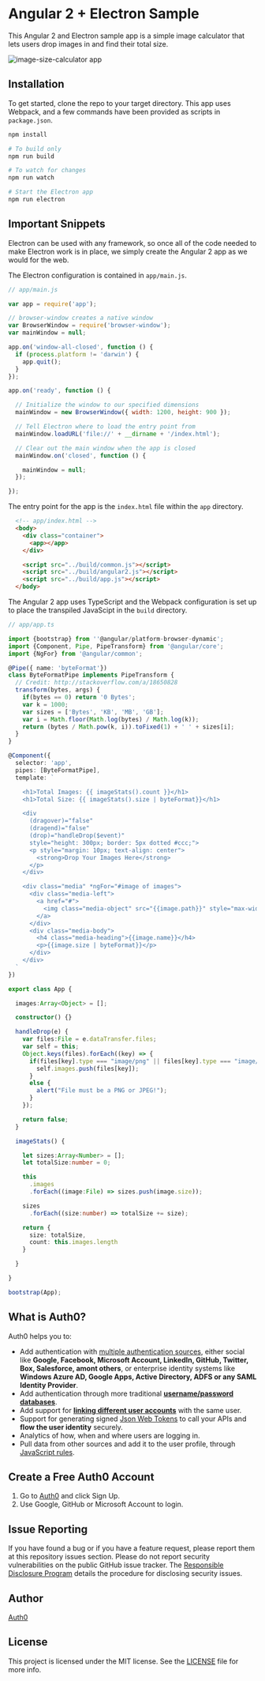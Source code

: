 # Angular 2 + Electron Sample

This Angular 2 and Electron sample app is a simple image calculator that lets users drop images in and find their total size.

![image-size-calculator app](https://cdn.auth0.com/blog/angular2-electron/angular2-electron-5.png)

## Installation

To get started, clone the repo to your target directory. This app uses Webpack, and a few commands have been provided as scripts in `package.json`.

```bash
npm install

# To build only
npm run build

# To watch for changes
npm run watch

# Start the Electron app
npm run electron
```

## Important Snippets

Electron can be used with any framework, so once all of the code needed to make Electron work is in place, we simply create the Angular 2 app as we would for the web.

The Electron configuration is contained in `app/main.js`.

```js
// app/main.js

var app = require('app');

// browser-window creates a native window
var BrowserWindow = require('browser-window');
var mainWindow = null;

app.on('window-all-closed', function () {
  if (process.platform != 'darwin') {
    app.quit();
  }
});

app.on('ready', function () {

  // Initialize the window to our specified dimensions
  mainWindow = new BrowserWindow({ width: 1200, height: 900 });

  // Tell Electron where to load the entry point from
  mainWindow.loadURL('file://' + __dirname + '/index.html');

  // Clear out the main window when the app is closed
  mainWindow.on('closed', function () {

    mainWindow = null;
  });

});
```

The entry point for the app is the `index.html` file within the `app` directory.

```html
  <!-- app/index.html -->
  <body>
    <div class="container">
      <app></app>
    </div>

    <script src="../build/common.js"></script>
    <script src="../build/angular2.js"></script>
    <script src="../build/app.js"></script>
  </body>
```

The Angular 2 app uses TypeScript and the Webpack configuration is set up to place the transpiled JavaScipt in the `build` directory.

```ts
// app/app.ts

import {bootstrap} from ''@angular/platform-browser-dynamic';
import {Component, Pipe, PipeTransform} from '@angular/core';
import {NgFor} from '@angular/common';

@Pipe({ name: 'byteFormat'})
class ByteFormatPipe implements PipeTransform {
  // Credit: http://stackoverflow.com/a/18650828
  transform(bytes, args) {
    if(bytes == 0) return '0 Bytes';
    var k = 1000;
    var sizes = ['Bytes', 'KB', 'MB', 'GB'];
    var i = Math.floor(Math.log(bytes) / Math.log(k));
    return (bytes / Math.pow(k, i)).toFixed(1) + ' ' + sizes[i];
  }
}

@Component({
  selector: 'app',
  pipes: [ByteFormatPipe],
  template: `

    <h1>Total Images: {{ imageStats().count }}</h1>
    <h1>Total Size: {{ imageStats().size | byteFormat}}</h1>

    <div
      (dragover)="false"
      (dragend)="false"
      (drop)="handleDrop($event)"
      style="height: 300px; border: 5px dotted #ccc;">
      <p style="margin: 10px; text-align: center">
        <strong>Drop Your Images Here</strong>
      </p>
    </div>

    <div class="media" *ngFor="#image of images">
      <div class="media-left">
        <a href="#">
          <img class="media-object" src="{{image.path}}" style="max-width:200px">
        </a>
      </div>
      <div class="media-body">
        <h4 class="media-heading">{{image.name}}</h4>
        <p>{{image.size | byteFormat}}</p>
      </div>
    </div>
  `
})

export class App {

  images:Array<Object> = [];

  constructor() {}

  handleDrop(e) {
    var files:File = e.dataTransfer.files;
    var self = this;
    Object.keys(files).forEach((key) => {
      if(files[key].type === "image/png" || files[key].type === "image/jpeg") {
        self.images.push(files[key]);
      }
      else {
        alert("File must be a PNG or JPEG!");
      }
    });

    return false;
  }

  imageStats() {

    let sizes:Array<Number> = [];
    let totalSize:number = 0;

    this
      .images
      .forEach((image:File) => sizes.push(image.size));

    sizes
      .forEach((size:number) => totalSize += size);

    return {
      size: totalSize,
      count: this.images.length
    }

  }

}

bootstrap(App);
```

## What is Auth0?

Auth0 helps you to:

* Add authentication with [multiple authentication sources](https://docs.auth0.com/identityproviders), either social like **Google, Facebook, Microsoft Account, LinkedIn, GitHub, Twitter, Box, Salesforce, amont others**, or enterprise identity systems like **Windows Azure AD, Google Apps, Active Directory, ADFS or any SAML Identity Provider**.
* Add authentication through more traditional **[username/password databases](https://docs.auth0.com/mysql-connection-tutorial)**.
* Add support for **[linking different user accounts](https://docs.auth0.com/link-accounts)** with the same user.
* Support for generating signed [Json Web Tokens](https://docs.auth0.com/jwt) to call your APIs and **flow the user identity** securely.
* Analytics of how, when and where users are logging in.
* Pull data from other sources and add it to the user profile, through [JavaScript rules](https://docs.auth0.com/rules).

## Create a Free Auth0 Account

1. Go to [Auth0](https://auth0.com) and click Sign Up.
2. Use Google, GitHub or Microsoft Account to login.

## Issue Reporting

If you have found a bug or if you have a feature request, please report them at this repository issues section. Please do not report security vulnerabilities on the public GitHub issue tracker. The [Responsible Disclosure Program](https://auth0.com/whitehat) details the procedure for disclosing security issues.

## Author

[Auth0](auth0.com)

## License

This project is licensed under the MIT license. See the [LICENSE](LICENSE) file for more info.
